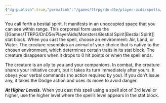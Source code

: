 ```yaml
---
{"dg-publish":true,"permalink":"/games/ttrpg/dn-d5e/player-aids/spells/level-2/summon-beast/","tags":["ttrpg/dnd/5e","concentration","verbal","somatic","material","spell"],"noteIcon":""}
---
```



You call forth a bestial spirit. It manifests in an unoccupied space that you can see within range. This corporeal form uses the [[Games/TTRPG/DnD5e/PlayerAids/Monsters/Bestial Spirit\|Bestial Spirit]] stat block. When you cast the spell, choose an environment: Air, Land, or Water. The creature resembles an animal of your choice that is native to the chosen environment, which determines certain traits in its stat block. The creature disappears when it drops to 0 hit points or when the spell ends.

The creature is an ally to you and your companions. In combat, the creature shares your initiative count, but it takes its turn immediately after yours. It obeys your verbal commands (no action required by you). If you don’t issue any, it takes the Dodge action and uses its move to avoid danger.

**_At Higher Levels._** When you cast this spell using a spell slot of 3rd level or higher, use the higher level where the spell’s level appears in the stat block.